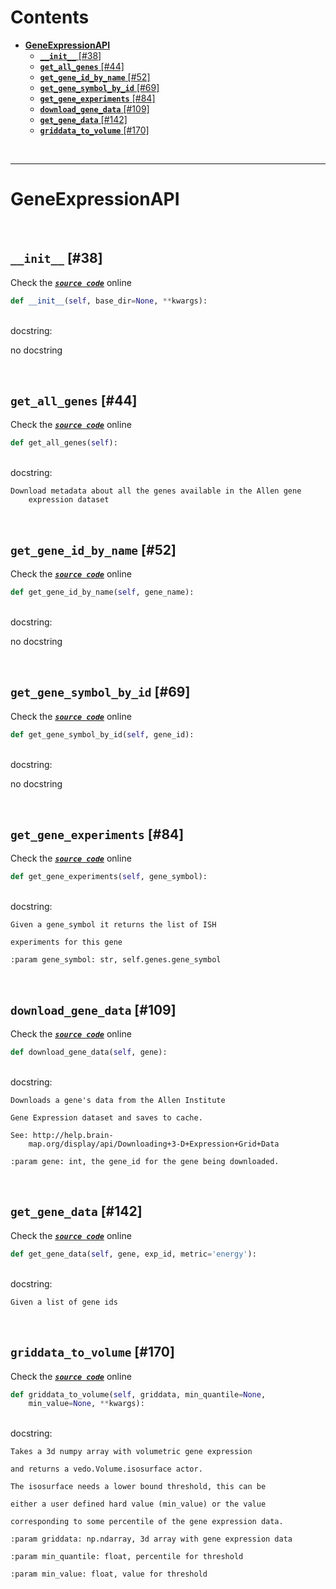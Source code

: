 



Contents
========

* [**GeneExpressionAPI**](#geneexpressionapi)
	* [**`__init__`** [#38]](#__init__-38)
	* [**`get_all_genes`** [#44]](#get_all_genes-44)
	* [**`get_gene_id_by_name`** [#52]](#get_gene_id_by_name-52)
	* [**`get_gene_symbol_by_id`** [#69]](#get_gene_symbol_by_id-69)
	* [**`get_gene_experiments`** [#84]](#get_gene_experiments-84)
	* [**`download_gene_data`** [#109]](#download_gene_data-109)
	* [**`get_gene_data`** [#142]](#get_gene_data-142)
	* [**`griddata_to_volume`** [#170]](#griddata_to_volume-170)


&nbsp;

--------
# **GeneExpressionAPI**




&nbsp;
## **`__init__`** [#38]
  
Check the [***``source code``***](https://github.com/BrancoLab/BrainRender/blob/master/brainrender/gene_expression/api.py#L38) online

```python
def __init__(self, base_dir=None, **kwargs):
```

&nbsp;  
docstring:

no docstring

&nbsp;
## **`get_all_genes`** [#44]
  
Check the [***``source code``***](https://github.com/BrancoLab/BrainRender/blob/master/brainrender/gene_expression/api.py#L44) online

```python
def get_all_genes(self):
```

&nbsp;  
docstring:

```text
Download metadata about all the genes available in the Allen gene
    expression dataset

```

&nbsp;
## **`get_gene_id_by_name`** [#52]
  
Check the [***``source code``***](https://github.com/BrancoLab/BrainRender/blob/master/brainrender/gene_expression/api.py#L52) online

```python
def get_gene_id_by_name(self, gene_name):
```

&nbsp;  
docstring:

no docstring

&nbsp;
## **`get_gene_symbol_by_id`** [#69]
  
Check the [***``source code``***](https://github.com/BrancoLab/BrainRender/blob/master/brainrender/gene_expression/api.py#L69) online

```python
def get_gene_symbol_by_id(self, gene_id):
```

&nbsp;  
docstring:

no docstring

&nbsp;
## **`get_gene_experiments`** [#84]
  
Check the [***``source code``***](https://github.com/BrancoLab/BrainRender/blob/master/brainrender/gene_expression/api.py#L84) online

```python
def get_gene_experiments(self, gene_symbol):
```

&nbsp;  
docstring:

```text
Given a gene_symbol it returns the list of ISH

experiments for this gene

:param gene_symbol: str, self.genes.gene_symbol

```

&nbsp;
## **`download_gene_data`** [#109]
  
Check the [***``source code``***](https://github.com/BrancoLab/BrainRender/blob/master/brainrender/gene_expression/api.py#L109) online

```python
def download_gene_data(self, gene):
```

&nbsp;  
docstring:

```text
Downloads a gene's data from the Allen Institute

Gene Expression dataset and saves to cache.

See: http://help.brain-
    map.org/display/api/Downloading+3-D+Expression+Grid+Data

:param gene: int, the gene_id for the gene being downloaded.

```

&nbsp;
## **`get_gene_data`** [#142]
  
Check the [***``source code``***](https://github.com/BrancoLab/BrainRender/blob/master/brainrender/gene_expression/api.py#L142) online

```python
def get_gene_data(self, gene, exp_id, metric='energy'):
```

&nbsp;  
docstring:

```text
Given a list of gene ids

```

&nbsp;
## **`griddata_to_volume`** [#170]
  
Check the [***``source code``***](https://github.com/BrancoLab/BrainRender/blob/master/brainrender/gene_expression/api.py#L170) online

```python
def griddata_to_volume(self, griddata, min_quantile=None,
    min_value=None, **kwargs):
```

&nbsp;  
docstring:

```text
Takes a 3d numpy array with volumetric gene expression

and returns a vedo.Volume.isosurface actor.

The isosurface needs a lower bound threshold, this can be

either a user defined hard value (min_value) or the value

corresponding to some percentile of the gene expression data.

:param griddata: np.ndarray, 3d array with gene expression data

:param min_quantile: float, percentile for threshold

:param min_value: float, value for threshold

```